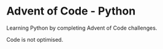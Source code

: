# Advent of Code - Python

Learning Python by completing Advent of Code challenges.

Code is not optimised.
